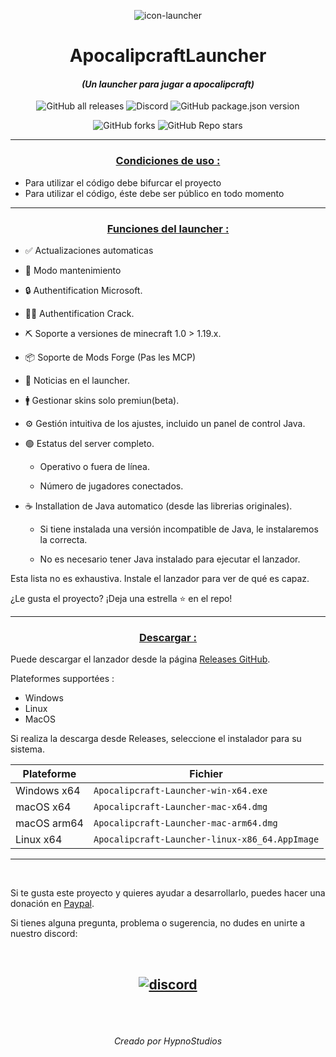<p align="center"><img src="../src/assets/images/icon.png" alt="icon-launcher"></p>

<h1 align="center">ApocalipcraftLauncher</h1>

#### [<p align="center">]() *(Un launcher para jugar a apocalipcraft)*
[<p align="center">]()
![GitHub all releases](https://img.shields.io/github/downloads/Hypnos0110/ApocalipcraftLauncher/total?style=for-the-badge)
![Discord](https://img.shields.io/discord/904533765114703902?style=for-the-badge)
![GitHub package.json version](https://img.shields.io/github/package-json/v/Hypnos0110/ApocalipcraftLauncher?style=for-the-badge)
[<p align="center">]()
![GitHub forks](https://img.shields.io/github/forks/Hypnos0110/ApocalipcraftLauncher?style=for-the-badge)
![GitHub Repo stars](https://img.shields.io/github/stars/Hypnos0110/ApocalipcraftLauncher?style=for-the-badge)

---
### **<ins><p align="center">Condiciones de uso :</p>**
- Para utilizar el código debe bifurcar el proyecto
- Para utilizar el código, éste debe ser público en todo momento

---

### **<ins><p align="center">Funciones del launcher :</p>**

- ✅ Actualizaciones automaticas

- 🔴 Modo mantenimiento

- 🔒 Authentification Microsoft.

- 🏴‍☠️ Authentification Crack.

- ⛏️ Soporte a versiones de minecraft 1.0 > 1.19.x.

- 📦 Soporte de Mods Forge (Pas les MCP)
 
- 📰 Noticias en el launcher.

- 🚹 Gestionar skins solo premiun(beta).

- ⚙️ Gestión intuitiva de los ajustes, incluido un panel de control Java.

- 🟢 Estatus del server completo.

    - Operativo o fuera de línea.
    
    - Número de jugadores conectados.

- ☕ Installation de Java automatico (desde las librerias originales).

    - Si tiene instalada una versión incompatible de Java, le instalaremos la correcta.
    
    - No es necesario tener Java instalado para ejecutar el lanzador.

Esta lista no es exhaustiva. Instale el lanzador para ver de qué es capaz.

¿Le gusta el proyecto? ¡Deja una estrella ⭐ en el repo!

---
### **<ins><p align="center">Descargar :</p>**

Puede descargar el lanzador desde la página [Releases GitHub](https://github.com/Hypnos0110/ApocalipcraftLauncher/releases).

Plateformes supportées :

- Windows 
- Linux
- MacOS

Si realiza la descarga desde Releases, seleccione el instalador para su sistema.

 Plateforme | Fichier |
| -------- | ---- |
| Windows x64 | `Apocalipcraft-Launcher-win-x64.exe ` |
| macOS x64 | `Apocalipcraft-Launcher-mac-x64.dmg` |
| macOS arm64 | `Apocalipcraft-Launcher-mac-arm64.dmg` |
| Linux x64 | `Apocalipcraft-Launcher-linux-x86_64.AppImage` |

---

<br>

Si te gusta este proyecto y quieres ayudar a desarrollarlo, puedes hacer una donación en [Paypal](http://paypal.me/ricardobevans).

Si tienes alguna pregunta, problema o sugerencia, no dudes en unirte a nuestro discord:

<br>

[<p align="center"><img src="https://discordapp.com/api/guilds/904533765114703902/embed.png?style=banner2" alt="discord">](https://discord.io/apocalipcraft) 
---

<br>
<br>

[<p align="center">]() *Creado por HypnoStudios*  </p>
